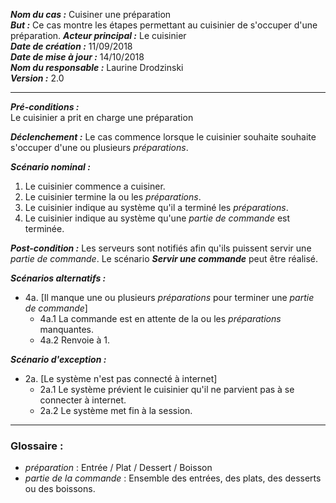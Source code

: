 ***Nom du cas :*** Cuisiner une préparation  
***But :*** Ce cas montre les étapes permettant au cuisinier de s'occuper d'une préparation.
***Acteur principal :*** Le cuisinier    
***Date de création :*** 11/09/2018  
***Date de mise à jour :*** 14/10/2018  
***Nom du responsable :*** Laurine Drodzinski   
***Version :*** 2.0

---

***Pré-conditions :***  
Le cuisinier a prit en charge une préparation

***Déclenchement :*** Le cas commence lorsque le cuisinier souhaite souhaite s'occuper d'une ou plusieurs *préparations*.   

***Scénario nominal :***  
1. Le cuisinier commence a cuisiner.  
2. Le cuisinier termine la ou les *préparations*.
3. Le cuisinier indique au système qu'il a terminé les *préparations*.
4. Le cuisinier indique au système qu'une *partie de commande* est terminée.

***Post-condition :*** Les serveurs sont notifiés afin qu'ils puissent servir une *partie de commande*. Le scénario ***Servir une commande*** peut être réalisé.

***Scénarios alternatifs :***  

- 4a. [Il manque une ou plusieurs *préparations* pour terminer une *partie de commande*]
  - 4a.1 La commande est en attente de la ou les *préparations* manquantes.
  - 4a.2 Renvoie à 1.

***Scénario d'exception :***  
- 2a. [Le système n'est pas connecté à internet]
  - 2a.1 Le système prévient le cuisinier qu'il ne parvient pas à se connecter à internet.
  - 2a.2 Le système met fin à la session.  

---

### Glossaire :

- *préparation* : Entrée / Plat / Dessert / Boisson
- *partie de la commande* : Ensemble des entrées, des plats, des desserts ou des boissons.
